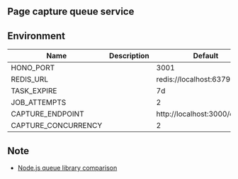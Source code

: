 ## Page capture queue service

## Environment

| Name                | Description | Default                       |
| ------------------- | ----------- | ----------------------------- |
| HONO_PORT           |             | 3001                          |
| REDIS_URL           |             | redis://localhost:6379        |
| TASK_EXPIRE         |             | 7d                            |
| JOB_ATTEMPTS        |             | 2                             |
| CAPTURE_ENDPOINT    |             | http://localhost:3000/capture |
| CAPTURE_CONCURRENCY |             | 2                             |

## Note

- [Node.js queue library comparison](https://npm-compare.com/agenda,bee-queue,bull,bullmq,kue)
